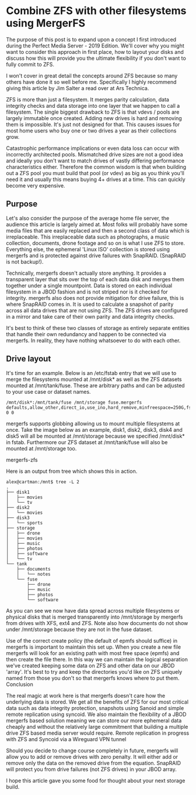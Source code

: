 # Combine ZFS with other filesystems using MergerFS

The purpose of this post is to expand upon a concept I first introduced during the Perfect Media Server - 2019 Edition. We'll cover why you might want to consider this approach in first place, how to layout your disks and discuss how this will provide you the ultimate flexibility if you don't want to fully commit to ZFS.

I won't cover in great detail the concepts around ZFS because so many others have done it so well before me. Specifically I highly recommend giving this article by Jim Salter a read over at Ars Technica.

ZFS is more than just a filesystem. It merges parity calculation, data integrity checks and data storage into one layer that we happen to call a filesystem. The single biggest drawback to ZFS is that vdevs / pools are largely immutable once created. Adding new drives is hard and removing them is impossible. It's just not designed for that. This causes issues for most home users who buy one or two drives a year as their collections grow.

Catastrophic performance implications or even data loss can occur with incorrectly architected pools. Mismatched drive sizes are not a good idea and ideally you don't want to match drives of vastly differing performance characteristics either. Therefore the common wisdom is that when building out a ZFS pool you must build that pool (or vdev) as big as you think you'll need it and usually this means buying 4+ drives at a time. This can quickly become very expensive.

## Purpose

Let's also consider the purpose of the average home file server, the audience this article is largely aimed at. Most folks will probably have some media files that are easily replaced and then a second class of data which is irreplaceable. This irreplaceable data such as photographs, a music collection, documents, drone footage and so on is what I use ZFS to store. Everything else, the ephemeral 'Linux ISO' collection is stored using mergerfs and is protected against drive failures with SnapRAID. (SnapRAID is not backup!).

Technically, mergerfs doesn't actually store anything. It provides a transparent layer that sits over the top of each data disk and merges them together under a single mountpoint. Data is stored on each individual filesystem in a JBOD fashion and is not striped nor is it checked for integrity. mergerfs also does not provide mitigation for drive failure, this is where SnapRAID comes in. It is used to calculate a snapshot of parity across all data drives that are not using ZFS. The ZFS drives are configured in a mirror and take care of their own parity and data integrity checks.

It's best to think of these two classes of storage as entirely separate entities that handle their own redundancy and happen to be connected via mergerfs. In reality, they have nothing whatsoever to do with each other.

## Drive layout

It's time for an example. Below is an /etc/fstab entry that we will use to merge the filesystems mounted at /mnt/disk* as well as the ZFS datasets mounted at /mnt/tank/fuse. These are arbitrary paths and can be adjusted to your use case or dataset names.

    /mnt/disk*:/mnt/tank/fuse /mnt/storage fuse.mergerfs defaults,allow_other,direct_io,use_ino,hard_remove,minfreespace=250G,fsname=mergerfs 0 0

mergerfs supports globbing allowing us to mount multiple filesystems at once. Take the image below as an example, disk1, disk2, disk3, disk4 and disk5 will all be mounted at /mnt/storage because we specified /mnt/disk* in fstab. Furthermore our ZFS dataset at /mnt/tank/fuse will also be mounted at /mnt/storage too.

mergerfs-zfs

Here is an output from tree which shows this in action.

    alex@cartman:/mnt$ tree -L 2
    .
    ├── disk1
    │   ├── movies
    │   └── tv
    ├── disk2
    │   └── movies
    ├── disk3
    │   └── sports
    ├── storage
    │   ├── drone
    │   ├── movies
    │   ├── music
    │   ├── photos
    │   ├── software
    │   └── tv
    └── tank
        ├── documents
        │   └── notes
        └── fuse
            ├── drone
            ├── music
            ├── photos
            └── software

As you can see we now have data spread across multiple filesystems or physical disks that is merged transparently into /mnt/storage by mergerfs from drives with XFS, ext4 and ZFS. Note also how documents do not show under /mnt/storage because they are not in the fuse dataset.

Use of the correct create policy (the default of epmfs should suffice) in mergerfs is important to maintain this set up. When you create a new file mergerfs will look for an existing path with most free space (epmfs) and then create the file there. In this way we can maintain the logical separation we've created keeping some data on ZFS and other data on our JBOD 'array'. It's best to try and keep the directories you'd like on ZFS uniquely named from those you don't so that mergerfs knows where to put them.
Conclusion

The real magic at work here is that mergerfs doesn't care how the underlying data is stored. We get all the benefits of ZFS for our most critical data such as data integrity protection, snapshots using Sanoid and simple remote replication using syncoid. We also maintain the flexibility of a JBOD mergerfs based solution meaning we can store our more ephemeral data cheaply and without the relatively large commitment that building a multiple drive ZFS based media server would require.
Remote replication in progress with ZFS and Syncoid via a Wireguard VPN tunnel

Should you decide to change course completely in future, mergerfs will allow you to add or remove drives with zero penalty. It will either add or remove only the data on the removed drive from the equation. SnapRAID will protect you from drive failures (not ZFS drives) in your JBOD array.

I hope this article gave you some food for thought about your next storage build.